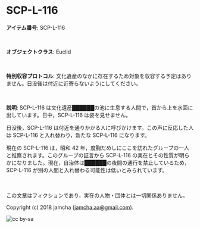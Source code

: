 

# SCP-L-116

**アイテム番号**: SCP-L-116  

<br>  

**オブジェクトクラス**: Euclid  

<br>  

**特別収容プロトコル**: 文化遺産のなかに存在するため対象を収容する予定はありません。日没後は付近に近寄らないようにしてください。  

<br>  

**説明**: SCP-L-116 は文化遺産██████の池に生息する人間で，首から上を水面に出しています。日中，SCP-L-116 は姿を見せません。  

日没後，SCP-L-116 は付近を通りかかる人に呼びかけます。この声に反応した人は SCP-L-116 と入れ替わり，新たな SCP-L-116 になります。  

現在の SCP-L-116 は，昭和 42 年，度胸だめしにここを訪れたグループの一人と推察されます。このグループの証言から SCP-L-116 の実在とその性質が明らかになりました。現在，自治体は██████の夜間の通行を禁止しているため，SCP-L-116 が別の人間と入れ替わる可能性は低いとみられています。  

<br>  
<br>  
この文章はフィクションであり，実在の人物・団体とは一切関係ありません。  

Copyright (c) 2018 jamcha (jamcha.aa@gmail.com).  

![cc by-sa](https://i.creativecommons.org/l/by-sa/4.0/88x31.png)  


